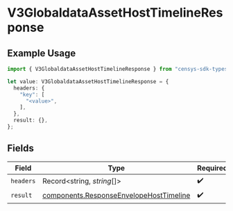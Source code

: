 # V3GlobaldataAssetHostTimelineResponse

## Example Usage

```typescript
import { V3GlobaldataAssetHostTimelineResponse } from "censys-sdk-typescript/models/operations";

let value: V3GlobaldataAssetHostTimelineResponse = {
  headers: {
    "key": [
      "<value>",
    ],
  },
  result: {},
};
```

## Fields

| Field                                                                                              | Type                                                                                               | Required                                                                                           | Description                                                                                        |
| -------------------------------------------------------------------------------------------------- | -------------------------------------------------------------------------------------------------- | -------------------------------------------------------------------------------------------------- | -------------------------------------------------------------------------------------------------- |
| `headers`                                                                                          | Record<string, *string*[]>                                                                         | :heavy_check_mark:                                                                                 | N/A                                                                                                |
| `result`                                                                                           | [components.ResponseEnvelopeHostTimeline](../../models/components/responseenvelopehosttimeline.md) | :heavy_check_mark:                                                                                 | N/A                                                                                                |